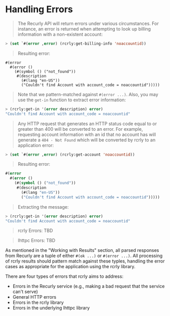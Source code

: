 # Handling Errors

> The Recurly API will return errors under various circumstances. For instance,
an error is returned when attempting to look up billing information with a
non-existent account:

```cl
> (set `#(error ,error) (rcrly:get-billing-info 'noaccountid))
```

> Resulting error:

```
#(error
  #(error ()
    (#(symbol () ("not_found"))
     #(description
       (#(lang "en-US"))
       ("Couldn't find Account with account_code = noaccountid")))))
```

> Note that we pattern-matched against ``#(error ...)``. Also, you may use the ``get-in``
function to extract error information:

```cl
> (rcrly:get-in '(error description) error)
"Couldn't find Account with account_code = noaccountid"
```

> Any HTTP request that generates an HTTP status code equal to or greater than
400 will be converted to an error. For example, requesting account information
with an id that no account has will generate a ``404 - Not Found`` which will
be converted by rcrly to an application error:

```cl
> (set `#(error ,error) (rcrly:get-account 'noaccountid))
```

> Resulting error:

```cl
#(error
  #(error ()
    (#(symbol () ("not_found"))
     #(description
       (#(lang "en-US"))
       ("Couldn't find Account with account_code = noaccountid")))))
```

> Extracting the message:

```lisp
> (rcrly:get-in '(error description) error)
"Couldn't find Account with account_code = noaccountid"
```

> rcrly Errors: TBD

> lhttpc Errors: TBD


As mentioned in the "Working with Results" section, all parsed responses from
Recurly are a tuple of either ``#(ok ...)`` or ``#(error ...)``. All processing
of rcrly results should pattern match against these typles, handling the error
cases as appropriate for the application using the rcrly library.

There are four types of errors that rcrly aims to address:

* Errors in the Recurly service (e.g., making a bad request that the service can't serve)
* General HTTP errors
* Errors in the rcrly library
* Errors in the underlying lhttpc library
